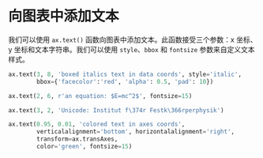 # 向图表中添加文本

我们可以使用 `ax.text()` 函数向图表中添加文本。此函数接受三个参数：x 坐标、y 坐标和文本字符串。我们可以使用 `style`、`bbox` 和 `fontsize` 参数来自定义文本样式。

```python
ax.text(3, 8, 'boxed italics text in data coords', style='italic',
        bbox={'facecolor':'red', 'alpha': 0.5, 'pad': 10})

ax.text(2, 6, r'an equation: $E=mc^2$', fontsize=15)

ax.text(3, 2, 'Unicode: Institut f\374r Festk\366rperphysik')

ax.text(0.95, 0.01, 'colored text in axes coords',
        verticalalignment='bottom', horizontalalignment='right',
        transform=ax.transAxes,
        color='green', fontsize=15)
```
